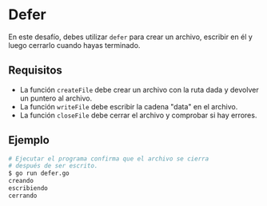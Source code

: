 # Defer

En este desafío, debes utilizar `defer` para crear un archivo, escribir en él y luego cerrarlo cuando hayas terminado.

## Requisitos

- La función `createFile` debe crear un archivo con la ruta dada y devolver un puntero al archivo.
- La función `writeFile` debe escribir la cadena "data" en el archivo.
- La función `closeFile` debe cerrar el archivo y comprobar si hay errores.

## Ejemplo

```sh
# Ejecutar el programa confirma que el archivo se cierra
# después de ser escrito.
$ go run defer.go
creando
escribiendo
cerrando
```
